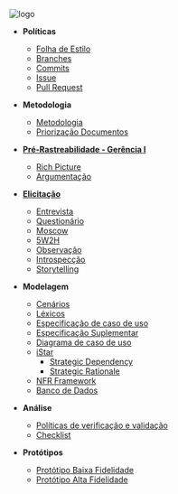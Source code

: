 ![logo](https://user-images.githubusercontent.com/18054053/44956569-63f60980-ae9c-11e8-88c3-b67ba48f4693.png)

* **Políticas**
  * [Folha de Estilo](Folha-de-Estilo)
  * [Branches](Branches)
  * [Commits](Commits)
  * [Issue](Issues)
  * [Pull Request](Pull-Request)

* **Metodologia**
  * [Metodologia](Metodologia)
  * [Priorização Documentos](Priorizacao-Documentos)

* **[Pré-Rastreabilidade - Gerência I](Pre-rastreabilidade)**
  * [Rich Picture](Richpicture)
  * [Argumentação](Argumentacao)

* **[Elicitação](Plano-Elicitacao-Requisitos)**
  * [Entrevista]()
  * [Questionário](Questionario)
  * [Moscow](Moscow)
  * [5W2H]()
  * [Observação]()
  * [Introspecção]()
  * [Storytelling](Storytelling)

* **Modelagem**
  * [Cenários](cenarios)
  * [Léxicos](lexicos)
  * [Especificação de caso de uso]()
  * [Especificação Suplementar]()
  * [Diagrama de caso de uso](Diagrama-caso-de-uso)
  * [iStar](iStar)
    * [Strategic Dependency](Strategic-Dependency)
    * [Strategic Rationale](Strategic-Rationale)
  * [NFR Framework]()
  * [Banco de Dados](banco-de-dados)

* **Análise**
  * [Políticas de verificação e validação]()
  * [Checklist]()

* **Protótipos**
  * [Protótipo Baixa Fidelidade](Prototipo-Baixa-Fidelidade)
  * [Protótipo Alta Fidelidade]()
